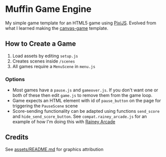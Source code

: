# Muffin Game Engine
My simple game template for an HTML5 game using [PixiJS](https://pixijs.io). Evolved from what I learned making the [canvas-game](https://github.com/tassaron/canvas-game) template.

## How to Create a Game
1. Load assets by editing `setup.js`
1. Creates scenes inside `/scenes`
1. All games require a `MenuScene` in `menu.js`

### Options
- Most games have a `pause.js` and `gameover.js`. If you don't want one or both of these then edit `game.js` to remove them from the game loop.
- Game expects an HTML element with id of `pause_button` on the page for triggering the `PauseScene` scene
- Score-sending functionality can be adapted using functions `send_score` and `hide_send_score_button`. See `compat.rainey_arcade.js` for an example of how I'm doing this with [Rainey Arcade](https://rainey.tech)

## Credits
See [assets/README.md](assets/README.md) for graphics attribution